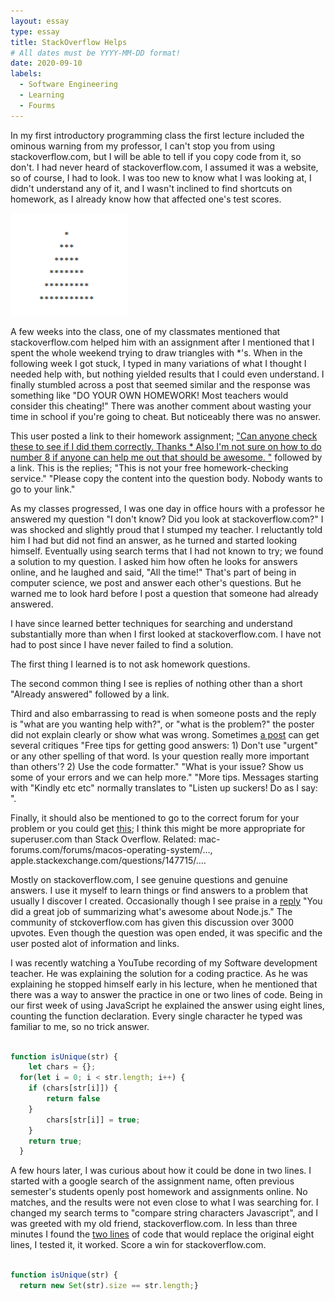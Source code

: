```yaml
---
layout: essay
type: essay
title: StackOverflow Helps
# All dates must be YYYY-MM-DD format!
date: 2020-09-10
labels:
  - Software Engineering
  - Learning
  - Fourms
---
```


In my first introductory programming class the first lecture included the ominous warning from my professor, I can't stop you from using stackoverflow.com, but I will be able to tell if you copy code from it, so don't.  I had never heard of stackoverflow.com, I assumed it was a website, so of course, I had to look.  I was too new to know what I was looking at, I didn't understand any of it, and I wasn't inclined to find shortcuts on homework, as I already know how that affected one's test scores.   

<div class="ui large images">
  <img src="../images/triangle.png">
</div>

A few weeks into the class, one of my classmates mentioned that stackoverflow.com helped him with an assignment after I mentioned that I spent the whole weekend trying to draw triangles with *'s.  When in the following week I got stuck, I typed in many variations of what I thought I needed help with, but nothing yielded results that I could even understand.   I finally stumbled across a post that seemed similar and the response was something like "DO YOUR OWN HOMEWORK! Most teachers would consider this cheating!"  There was another comment about wasting your time in school if you're going to cheat.  But noticeably there was no answer.  

This user posted a link to their homework assignment; ["Can anyone check these to see if I did them correctly. Thanks * Also I'm not sure on how to do number 8 if anyone can help me out that should be awesome. "](https://stackoverflow.com/q/32875985) followed by a link.  This is the replies; "This is not your free homework-checking service." "Please copy the content into the question body. Nobody wants to go to your link."  

As my classes progressed, I was one day in office hours with a professor he answered my question "I don't know? Did you look at stackoverflow.com?" I was shocked and slightly proud that I stumped my teacher.  I reluctantly told him I had but did not find an answer, as he turned and started looking himself.  Eventually using search terms that I had not known to try; we found a solution to my question.  I asked him how often he looks for answers online, and he laughed and said, "All the time!"  That's part of being in computer science, we post and answer each other's questions.  But he warned me to look hard before I post a question that someone had already answered. 

I have since learned better techniques for searching and understand substantially more than when I first looked at stackoverflow.com.  I have not had to post since I have never failed to find a solution.  

The first thing I learned is to not ask homework questions.  

The second common thing I see is replies of nothing other than a short "Already answered" followed by a link. 

Third and also embarrassing to read is when someone posts and the reply is "what are you wanting help with?", or "what is the problem?" the poster did not explain clearly or show what was wrong. Sometimes [a post](https://stackoverflow.com/q/3670229) can get several critiques "Free tips for getting good answers: 1) Don't use "urgent" or any other spelling of that word. Is your question really more important than others'? 2) Use the code formatter." "What is your issue? Show us some of your errors and we can help more." "More tips. Messages starting with "Kindly etc etc" normally translates to "Listen up suckers! Do as I say: ". 

Finally, it should also be mentioned to go to the correct forum for your problem or you could get [this](https://stackoverflow.com/q/60792725); I think this might be more appropriate for superuser.com than Stack Overflow. Related: mac-forums.com/forums/macos-operating-system/…, apple.stackexchange.com/questions/147715/….  

Mostly on stackoverflow.com, I see genuine questions and genuine answers.  I use it myself to learn things or find answers to a problem that usually I discover I created.  Occasionally though I see praise in a [reply](https://stackoverflow.com/a/5062670) "You did a great job of summarizing what's awesome about Node.js."  The community of stckoverflow.com has given this discussion over 3000 upvotes. Even though the question was open ended, it was specific and the user posted alot of information and links.

I was recently watching a YouTube recording of my Software development teacher.  He was explaining the solution for a coding practice.  As he was explaining he stopped himself early in his lecture, when he mentioned that there was a way to answer the practice in one or two lines of code.  Being in our first week of using JavaScript he explained the answer using eight lines, counting the function declaration.  Every single character he typed was familiar to me, so no trick answer. 

``` JavaScript 

function isUnique(str) {
	let chars = {};
  for(let i = 0; i < str.length; i++) {
  	if (chars[str[i]]) {
    	return false
    }
    	chars[str[i]] = true;
    }
    return true;
  }

``` 

A few hours later, I was curious about how it could be done in two lines.  I started with a google search of the assignment name, often previous semester's students openly post homework and assignments online.  No matches, and the results were not even close to what I was searching for.  I changed my search terms to "compare string characters Javascript", and I was greeted with my old friend, stackoverflow.com.  In less than three minutes I found the [two lines](https://stackoverflow.com/a/55487751) of code that would replace the original eight lines, I tested it, it worked.  Score a win for stackoverflow.com. 

``` JavaScript 

function isUnique(str) {
  return new Set(str).size == str.length;}

```

